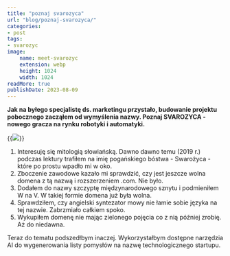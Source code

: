 ```yaml
---
title: "poznaj svarozyca"
url: "blog/poznaj-svarozyca/"
categories:
- post
tags:
- svarozyc
image:
    name: meet-svarozyc
    extension: webp
    height: 1024
    width: 1024
readMore: true
publishDate: 2023-08-09
---
```


**Jak na byłego specjalistę ds. marketingu przystało, budowanie projektu pobocznego zacząłem od wymyślenia nazwy. Poznaj SVAROZYCA - nowego gracza na rynku robotyki i automatyki.**
<!--more-->
{{<image src="meet-svarozyc.webp" caption="słowiańsko bóstwo na bagnach" displayCaption="false">}}
1. Interesuję się mitologią słowiańską. Dawno dawno temu (2019 r.) podczas lektury trafiłem na imię pogańskiego bóstwa - Swarożyca - które po prostu wpadło mi w oko.
2. Zboczenie zawodowe kazało mi sprawdzić, czy jest jeszcze wolna domena z tą nazwą i rozszerzeniem .com. Nie było.
3. Dodałem do nazwy szczyptę międzynarodowego sznytu i podmieniłem W na V. W takiej formie domena już była wolna.
4. Sprawdziłem, czy angielski syntezator mowy nie łamie sobie języka na tej nazwie. Zabrzmiało całkiem spoko.
5. Wykupiłem domenę nie mając zielonego pojęcia co z nią później zrobię. Aż do niedawna.

Teraz do tematu podszedłbym inaczej. Wykorzystałbym dostępne narzędzia AI do wygenerowania listy pomysłów na nazwę technologicznego startupu.
